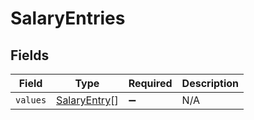 # SalaryEntries


## Fields

| Field                                               | Type                                                | Required                                            | Description                                         |
| --------------------------------------------------- | --------------------------------------------------- | --------------------------------------------------- | --------------------------------------------------- |
| `values`                                            | [SalaryEntry](../../models/shared/salaryentry.md)[] | :heavy_minus_sign:                                  | N/A                                                 |
